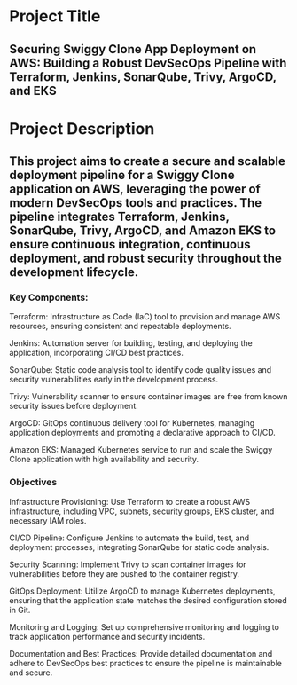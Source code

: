 # Project Title 
<h2>Securing Swiggy Clone App Deployment on AWS: Building a Robust DevSecOps Pipeline with Terraform, Jenkins, SonarQube, Trivy, ArgoCD, and EKS</h2>

# Project Description 
<h2>This project aims to create a secure and scalable deployment pipeline for a Swiggy Clone application on AWS, leveraging the power of modern DevSecOps tools and practices. The pipeline integrates Terraform, Jenkins, SonarQube, Trivy, ArgoCD, and Amazon EKS to ensure continuous integration, continuous deployment, and robust security throughout the development lifecycle.</h2>

<h3>Key Components:</h3>

Terraform: Infrastructure as Code (IaC) tool to provision and manage AWS resources, ensuring consistent and repeatable deployments.

Jenkins: Automation server for building, testing, and deploying the application, incorporating CI/CD best practices.

SonarQube: Static code analysis tool to identify code quality issues and security vulnerabilities early in the development process.

Trivy: Vulnerability scanner to ensure container images are free from known security issues before deployment.

ArgoCD: GitOps continuous delivery tool for Kubernetes, managing application deployments and promoting a declarative approach to CI/CD.

Amazon EKS: Managed Kubernetes service to run and scale the Swiggy Clone application with high availability and security.

<h3>Objectives</h3>

Infrastructure Provisioning: Use Terraform to create a robust AWS infrastructure, including VPC, subnets, security groups, EKS cluster, and necessary IAM roles.

CI/CD Pipeline: Configure Jenkins to automate the build, test, and deployment processes, integrating SonarQube for static code analysis.

Security Scanning: Implement Trivy to scan container images for vulnerabilities before they are pushed to the container registry.

GitOps Deployment: Utilize ArgoCD to manage Kubernetes deployments, ensuring that the application state matches the desired configuration stored in Git.

Monitoring and Logging: Set up comprehensive monitoring and logging to track application performance and security incidents.

Documentation and Best Practices: Provide detailed documentation and adhere to DevSecOps best practices to ensure the pipeline is maintainable and secure.
